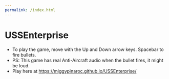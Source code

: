 ```yaml
---
permalink: /index.html
---
```


# USSEnterprise

- To play the game, move with the Up and Down arrow keys. Spacebar to fire bullets.
- PS: This game has real Anti-Aircraft audio when the bullet fires, it might be loud.
- Play here at https://miggypinaroc.github.io/USSEnterprise/
